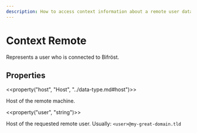 ```yaml
---
description: How to access context information about a remote user data within Bifröst.
---
```


# Context Remote

Represents a user who is connected to Bifröst.

## Properties

<<property("host", "Host", "../data-type.md#host")>>

Host of the remote machine.

<<property("user", "string")>>

Host of the requested remote user. Usually: `<user>@my-great-domain.tld`
